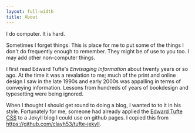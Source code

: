 ```yaml
---
layout: full-width
title: About
---
```


I do computer. It is hard. 

Sometimes I forget things. This is place for me to put some of the things I don't do frequently enough to remember. They might be of use to you too. I may add other non-computer things.

I first read Edward Tufte's *Envisaging Information* about twenty years or so ago. At the time it was a revalation to me; much of the print and online design I saw in the late 1990s and early 2000s was appalling in terms of conveying information. Lessons from hundreds of years of bookdesign and typesetting were being ignored.

When I thought I should get round to doing a blog, I wanted to to it in his style. Fortunately for me, someone had already applied the [Edward Tufte CSS](https://edwardtufte.github.io/tufte-css/) to a Jekyll blog I could use on github pages. I copied this from https://github.com/clayh53/tufte-jekyll.

